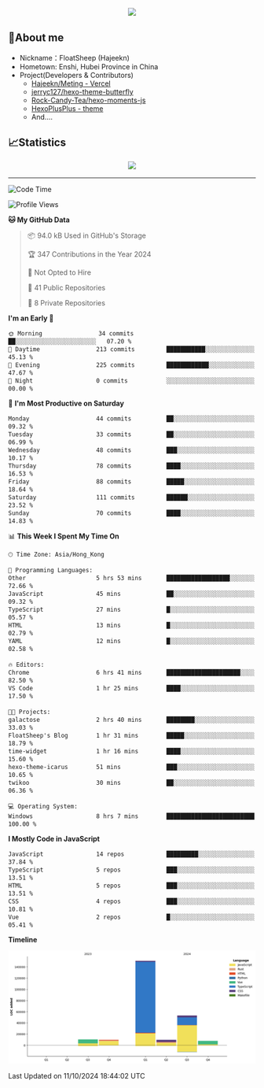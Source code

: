 <p align="center">
   <a href="https://git.io/typing-svg"><img src="https://readme-typing-svg.demolab.com?font=Fira+Code&pause=1000&color=F7DD11&center=true&vCenter=true&width=435&lines=Floating+in+the+clouds~;I'm+glad+to+meet+you+again" /></a>
</p>

## 🥱About me

- Nickname：FloatSheep (Hajeekn)
- Hometown: Enshi, Hubei Province in China
- Project(Developers & Contributors)
   - [Hajeekn/Meting - Vercel](https://github.com/hajeekn/vercel-meting)
   - [jerryc127/hexo-theme-butterfly](https://github.com/jerryc127/hexo-theme-butterfly)
   - [Rock-Candy-Tea/hexo-moments-js](https://github.com/Rock-Candy-Tea/hexo-moments-js)
   - [HexoPlusPlus - theme](https://github.com/HexoPlusPlus/HexoPlusPlus)
   - And....


## 📈Statistics

<div align="center">
<img src="https://github-readme-stats-git-masterrstaa-rickstaa.vercel.app/api?username=FloatSheep" />
</div>

---

<!--START_SECTION:waka-->
![Code Time](http://img.shields.io/badge/Code%20Time-223%20hrs%2020%20mins-blue)

![Profile Views](http://img.shields.io/badge/Profile%20Views-0-blue)

**🐱 My GitHub Data** 

> 📦 94.0 kB Used in GitHub's Storage 
 > 
> 🏆 347 Contributions in the Year 2024
 > 
> 🚫 Not Opted to Hire
 > 
> 📜 41 Public Repositories 
 > 
> 🔑 8 Private Repositories 
 > 
**I'm an Early 🐤** 

```text
🌞 Morning                34 commits          ██░░░░░░░░░░░░░░░░░░░░░░░   07.20 % 
🌆 Daytime                213 commits         ███████████░░░░░░░░░░░░░░   45.13 % 
🌃 Evening                225 commits         ████████████░░░░░░░░░░░░░   47.67 % 
🌙 Night                  0 commits           ░░░░░░░░░░░░░░░░░░░░░░░░░   00.00 % 
```
📅 **I'm Most Productive on Saturday** 

```text
Monday                   44 commits          ██░░░░░░░░░░░░░░░░░░░░░░░   09.32 % 
Tuesday                  33 commits          ██░░░░░░░░░░░░░░░░░░░░░░░   06.99 % 
Wednesday                48 commits          ███░░░░░░░░░░░░░░░░░░░░░░   10.17 % 
Thursday                 78 commits          ████░░░░░░░░░░░░░░░░░░░░░   16.53 % 
Friday                   88 commits          █████░░░░░░░░░░░░░░░░░░░░   18.64 % 
Saturday                 111 commits         ██████░░░░░░░░░░░░░░░░░░░   23.52 % 
Sunday                   70 commits          ████░░░░░░░░░░░░░░░░░░░░░   14.83 % 
```


📊 **This Week I Spent My Time On** 

```text
🕑︎ Time Zone: Asia/Hong_Kong

💬 Programming Languages: 
Other                    5 hrs 53 mins       ██████████████████░░░░░░░   72.66 % 
JavaScript               45 mins             ██░░░░░░░░░░░░░░░░░░░░░░░   09.32 % 
TypeScript               27 mins             █░░░░░░░░░░░░░░░░░░░░░░░░   05.57 % 
HTML                     13 mins             █░░░░░░░░░░░░░░░░░░░░░░░░   02.79 % 
YAML                     12 mins             █░░░░░░░░░░░░░░░░░░░░░░░░   02.58 % 

🔥 Editors: 
Chrome                   6 hrs 41 mins       █████████████████████░░░░   82.50 % 
VS Code                  1 hr 25 mins        ████░░░░░░░░░░░░░░░░░░░░░   17.50 % 

🐱‍💻 Projects: 
galactose                2 hrs 40 mins       ████████░░░░░░░░░░░░░░░░░   33.03 % 
FloatSheep's Blog        1 hr 31 mins        █████░░░░░░░░░░░░░░░░░░░░   18.79 % 
time-widget              1 hr 16 mins        ████░░░░░░░░░░░░░░░░░░░░░   15.60 % 
hexo-theme-icarus        51 mins             ███░░░░░░░░░░░░░░░░░░░░░░   10.65 % 
twikoo                   30 mins             ██░░░░░░░░░░░░░░░░░░░░░░░   06.36 % 

💻 Operating System: 
Windows                  8 hrs 7 mins        █████████████████████████   100.00 % 
```

**I Mostly Code in JavaScript** 

```text
JavaScript               14 repos            █████████░░░░░░░░░░░░░░░░   37.84 % 
TypeScript               5 repos             ███░░░░░░░░░░░░░░░░░░░░░░   13.51 % 
HTML                     5 repos             ███░░░░░░░░░░░░░░░░░░░░░░   13.51 % 
CSS                      4 repos             ███░░░░░░░░░░░░░░░░░░░░░░   10.81 % 
Vue                      2 repos             █░░░░░░░░░░░░░░░░░░░░░░░░   05.41 % 
```



**Timeline**

![Lines of Code chart](https://raw.githubusercontent.com/FloatSheep/FloatSheep/main/assets/bar_graph.png)


 Last Updated on 11/10/2024 18:44:02 UTC
<!--END_SECTION:waka-->

